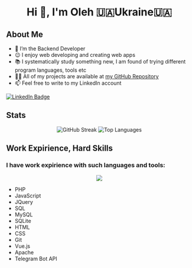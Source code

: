 <h1 align="center">Hi 👋, I'm Oleh 🇺🇦Ukraine🇺🇦</h1>

<div id="about">
<h2>About Me</h2>
  
- 🤖 I’m the Backend Developer
- 😉 I enjoy  web developing and creating web apps
- 📚 I systematically study something new, I am found of trying different program languages, tools etc
- 👨‍💻 All of my projects are available at [my GitHub Repository](https://github.com/BabaykaBo?tab=repositories)
- 📫 Feel free to write to my LinkedIn account
<div id="badges">
<a href="https://www.linkedin.com/in/olehmazniev/">
    <img src="https://img.shields.io/badge/LinkedIn-blue?style=for-the-badge&logo=linkedin&logoColor=white" alt="LinkedIn Badge"/>
  </a>
</div>  

</div>


<div id="stats">
  <h2>Stats</h2>
  <div align="center">
     <img src="https://streak-stats.demolab.com?user=BabaykaBo&theme=transparent&fire=EB5454" alt="GitHub Streak"/>
  <img src="https://github-readme-stats.vercel.app/api/top-langs/?username=BabaykaBo&layout=compact&theme=vision-friendly-dark" alt="Top Languages"/>
  </div>
 
</div>

<div id="expirience">
  <h2>Work Expirience, Hard Skills</h2>
<h3 align="left">I have work expirience with such languages and tools:</h3>

<p align="center">
  <a href="https://skillicons.dev">
    <img src="https://skillicons.dev/icons?i=php,javascript,jquery,mysql,sqlite,html,css,git,vue" />
  </a>
</p>

<p>

- PHP
- JavaScript
- JQuery
- SQL
- MySQL
- SQLite
- HTML
- CSS
- Git
- Vue.js
- Apache
- Telegram Bot API

</p>  
</div>

